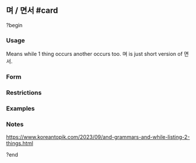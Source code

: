 ## 며 / 면서 #card
?begin
### Usage
Means while 1 thing occurs another occurs too. 며 is just short version of 면서.
### Form
### Restrictions
### Examples
### Notes
https://www.koreantopik.com/2023/09/and-grammars-and-while-listing-2-things.html
<!--SR:!2025-10-14,76,270-->
?end